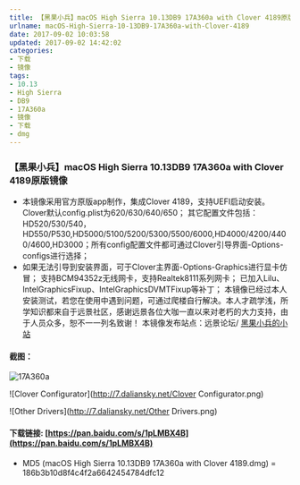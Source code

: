 ```yaml
---
title: 【黑果小兵】macOS High Sierra 10.13DB9 17A360a with Clover 4189原版镜像
urlname: macOS-High-Sierra-10-13DB9-17A360a-with-Clover-4189
date: 2017-09-02 10:03:58
updated: 2017-09-02 14:42:02
categories:
- 下载
- 镜像
tags:
- 10.13
- High Sierra
- DB9
- 17A360a
- 镜像
- 下载
- dmg
---
```

### 【黑果小兵】macOS High Sierra 10.13DB9 17A360a with Clover 4189原版镜像

*	本镜像采用官方原版app制作，集成Clover 4189，支持UEFI启动安装。
		Clover默认config.plist为620/630/640/650；
	 	其它配置文件包括：HD520/530/540，HD550/P530,HD5000/5100/5200/5300/5500/6000,HD4000/4200/4400/4600,HD3000；所有config配置文件都可通过Clover引导界面-Options-configs进行选择；
*  如果无法引导到安装界面，可于Clover主界面-Options-Graphics进行显卡仿冒；
		支持BCM94352z无线网卡，支持Realtek8111系列网卡；
		已加入Lilu、IntelGraphicsFixup、IntelGraphicsDVMTFixup等补丁；
		本镜像已经过本人安装测试，若您在使用中遇到问题，可通过爬楼自行解决。本人才疏学浅，所学知识都来自于远景社区，感谢远景各位大咖一直以来对老朽的大力支持，由于人员众多，恕不一一列名致谢！
		本镜像发布站点：远景论坛/ [黑果小兵的小站](https://blog.daliansky.net)

#### 截图：
![17A360a](http://7.daliansky.net/17A360a.png)

![Clover Configurator](http://7.daliansky.net/Clover Configurator.png)

![Other Drivers](http://7.daliansky.net/Other Drivers.png)


#### 下载链接: [https://pan.baidu.com/s/1pLMBX4B](https://pan.baidu.com/s/1pLMBX4B)

* MD5 (macOS High Sierra 10.13DB9 17A360a with Clover 4189.dmg) = 186b3b10d8f4c4f2a6642454784dfc12
	


